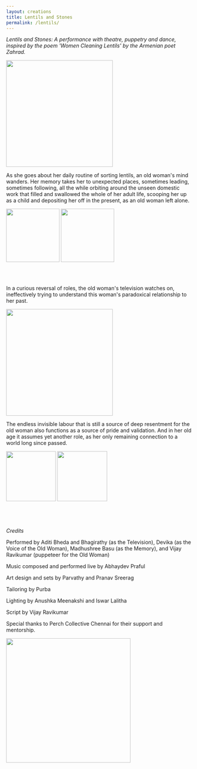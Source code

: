 ```yaml
---
layout: creations
title: Lentils and Stones
permalink: /lentils/
---
```


<i>Lentils and Stones: A performance with theatre, puppetry and dance, inspired by the poem
'Women Cleaning Lentils' by the Armenian poet Zahrad.</i>



 <img src="../images/lentils/lentils8.png"  class="alignright" style="min-width: 18rem; width: 30vw">




As she goes about her daily routine of sorting lentils, an old woman's mind wanders. Her memory takes her to unexpected places, sometimes leading, sometimes following, all the while orbiting around the unseen domestic work that filled and swallowed the whole of her adult life, scooping her up as a child and depositing her off in the present, as an old woman left alone. 


<div class="flex-container">
 <img src="../images/lentils/lentils3.jpg"  style="min-height: 12rem; height: 15vw">
  <img src="../images/lentils/lentils4.jpg"  style="min-height: 12rem; height: 15vw">
</div>


In a curious reversal of roles, the old woman's television watches on, ineffectively trying to understand this woman's paradoxical relationship to her past.


  <img src="../images/lentils/lentils5.jpg" class="alignright" style="min-width: 15rem; width: 30vw">


The endless invisible labour that is still a source of deep resentment for the old woman  also functions as a source of pride and validation.  And in her old age it assumes yet another role, as her only remaining connection to a world long since passed.


<div class="flex-container">
 <img src="../images/lentils/lentils6.jpg" style="min-height: 12rem; height: 14vw">
  <img src="../images/lentils/lentils7.jpg" style="min-height: 12rem; height: 14vw">
</div>


<i>Credits</i>

Performed by Aditi Bheda and Bhagirathy (as the Television), Devika (as the Voice of the Old Woman), Madhushree Basu (as the Memory), and Vijay Ravikumar (puppeteer for the Old Woman)

Music composed and performed live by Abhaydev Praful

Art design and sets by Parvathy and Pranav Sreerag

Tailoring by Purba

Lighting by Anushka Meenakshi and Iswar Lalitha

Script by Vijay Ravikumar

Special thanks to  Perch Collective Chennai for their support and mentorship.


<div class="flex-container">
 <img src="../images/lentils/lentils1.jpg" style="min-width: 18rem; width: 35vw">
</div>
